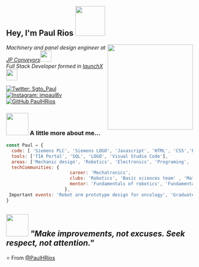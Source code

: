 <h2> Hey, I'm Paul Rios <img src="https://media.giphy.com/media/26xBwdIuRJiAIqHwA/giphy.gif" width="80"></h2>
<img align='right' src="#" width="230">

<p><em>Machinery and panel design engineer at <a href="https://www.jpconveyors.com.mx/">JP Conveyors</a><img src="https://media.giphy.com/media/xPrMr0IqGGZ8c/giphy.gif" width="30"></br> Full Stack Developer formed in <a href="https://github.com/LaunchX-InnovaccionVirtual">launchX</a><img src="https://media.giphy.com/media/PmYFV3urYHA7y35cRQ/giphy.gif" width="30"> 
</em></p>

[![Twitter: Sgto_Paul](https://img.shields.io/twitter/follow/Sgto_Paul?style=social)](https://twitter.com/Sgto_Paul)
[![Instagram: impaul8v](https://img.shields.io/badge/impaul8-148-blueviolet?style=social&logo=instagram)](https://www.instagram.com/impaul8v/)
[![GitHub PaulHRios](https://img.shields.io/github/followers/PaulHRios?label=follow&style=social)](https://github.com/PaulHRios)

### <img src="https://media.giphy.com/media/Q40zmeFedhkbhISnwj/giphy.gif" width="60"> A little more about me...  

```javascript
const Paul = {
  code: [ 'Siemens PLC', 'Siemens LOGO', 'Javascript', 'HTML', 'CSS','Python', 'Java', 'C#'], 
  tools: ['TIA Portal', 'SQL', 'LOGO', 'Visual Studio Code'],
  areas: ['Mechanic design', 'Robotics', 'Electronics', 'Programing', 'Data',  '4.0 Industry'],
  techCommunities: {
                        career: 'Mechatronics',
                        clubs: 'Robotics', 'Basic sciences team' , 'Math Olympiad',
                        mentor: 'Fundamentals of robotics', 'Fundamentals of robotics'
                      },
 Important events: 'Robot arm prototype design for oncology', 'Graduated with honors'
}
```
<img src="https://media.giphy.com/media/XGCKeFFBJKU84OqAh9/giphy.gif" width="60"> <em><b> "Make improvements, not excuses. Seek respect, not attention."</b> </em>
---
⭐️ From [@PaulHRios](https://github.com/PaulHRios)
